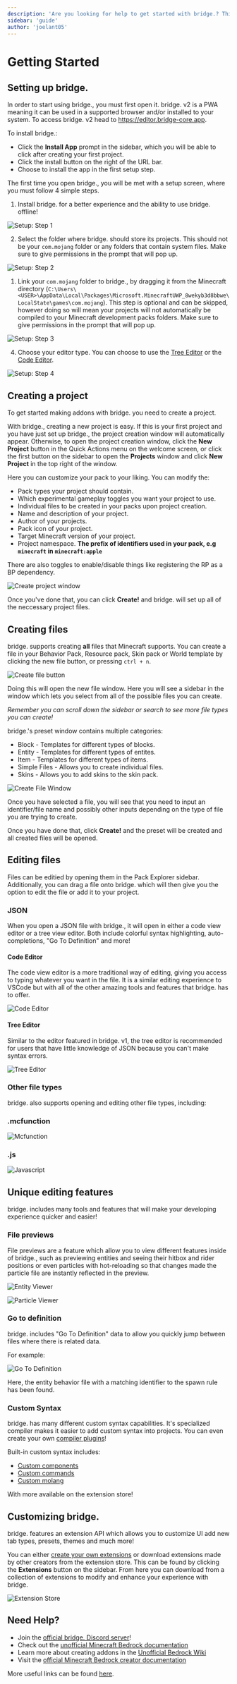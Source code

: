 ```yaml
---
description: 'Are you looking for help to get started with bridge.? This guide aims to introduce you to the editor and make you more familiar with how to use it.'
sidebar: 'guide'
author: 'joelant05'
---
```


# Getting Started

## Setting up bridge.

In order to start using bridge., you must first open it. bridge. v2 is a PWA meaning it can be used in a supported browser and/or installed to your system. To access bridge. v2 head to https://editor.bridge-core.app.

To install bridge.:

-   Click the **Install App** prompt in the sidebar, which you will be able to click after creating your first project.
-   Click the install button on the right of the URL bar.
-   Choose to install the app in the first setup step.

The first time you open bridge., you will be met with a setup screen, where you must follow 4 simple steps.

1. Install bridge. for a better experience and the ability to use bridge. offline!

![Setup: Step 1](./getting-started-0.png)

2. Select the folder where bridge. should store its projects. This should not be your `com.mojang` folder or any folders that contain system files. Make sure to give permissions in the prompt that will pop up.

![Setup: Step 2](./getting-started-1.png)

1. Link your `com.mojang` folder to bridge., by dragging it from the Minecraft directory (`C:\Users\<USER>\AppData\Local\Packages\Microsoft.MinecraftUWP_8wekyb3d8bbwe\LocalState\games\com.mojang`). This step is optional and can be skipped, however doing so will mean your projects will not automatically be compiled to your Minecraft development packs folders. Make sure to give permissions in the prompt that will pop up.

![Setup: Step 3](./getting-started-2.png)

4. Choose your editor type. You can choose to use the [Tree Editor](#Tree-Editor) or the [Code Editor](#Code-Editor).

![Setup: Step 4](./getting-started-3.png)

## Creating a project

To get started making addons with bridge. you need to create a project.

With bridge., creating a new project is easy.
If this is your first project and you have just set up bridge., the project creation window will automatically appear. Otherwise, to open the project creation window, click the **New Project** button in the Quick Actions menu on the welcome screen, or click the first button on the sidebar to open the **Projects** window and click **New Project** in the top right of the window.

Here you can customize your pack to your liking. You can modify the:

-   Pack types your project should contain.
-   Which experimental gameplay toggles you want your project to use.
-   Individual files to be created in your packs upon project creation.
-   Name and description of your project.
-   Author of your projects.
-   Pack icon of your project.
-   Target Minecraft version of your project.
-   Project namespace. **The prefix of identifiers used in your pack, e.g `minecraft` in `minecraft:apple`**

There are also toggles to enable/disable things like registering the RP as a BP dependency.

![Create project window](./getting-started-4.png)

Once you've done that, you can click **Create!** and bridge. will set up all of the neccessary project files.

## Creating files

bridge. supports creating **all** files that Minecraft supports.
You can create a file in your Behavior Pack, Resource pack, Skin pack or World template by clicking the new file button, or pressing `ctrl + n`.

![Create file button](./getting-started-5.png)

Doing this will open the new file window. Here you will see a sidebar in the window which lets you select from all of the possible files you can create.

_Remember you can scroll down the sidebar or search to see more file types you can create!_

bridge.'s preset window contains multiple categories:

-   Block - Templates for different types of blocks.
-   Entity - Templates for different types of entites.
-   Item - Templates for different types of items.
-   Simple Files - Allows you to create individual files.
-   Skins - Allows you to add skins to the skin pack.

![Create File Window](./getting-started-6.png)

Once you have selected a file, you will see that you need to input an identifier/file name and possibly other inputs depending on the type of file you are trying to create.

Once you have done that, click **Create!** and the preset will be created and all created files will be opened.

## Editing files

Files can be editied by opening them in the Pack Explorer sidebar. Additionally, you can drag a file onto bridge. which will then give you the option to edit the file or add it to your project.

### JSON

When you open a JSON file with bridge., it will open in either a code view editor or a tree view editor. Both include colorful syntax highlighting, auto-completions, "Go To Definition" and more!

#### Code Editor

The code view editor is a more traditional way of editing, giving you access to typing whatever you want in the file. It is a similar editing experience to VSCode but with all of the other amazing tools and features that bridge. has to offer.

![Code Editor](./getting-started-7.png)

#### Tree Editor

Similar to the editor featured in bridge. v1, the tree editor is recommended for users that have little knowledge of JSON because you can't make syntax errors.

![Tree Editor](./getting-started-8.png)

### Other file types

bridge. also supports opening and editing other file types, including:

### .mcfunction

![Mcfunction](./getting-started-9.png)

### .js

![Javascript](./getting-started-10.png)

## Unique editing features

bridge. includes many tools and features that will make your developing experience quicker and easier!

### File previews

File previews are a feature which allow you to view different features inside of bridge., such as previewing entities and seeing their hitbox and rider positions or even particles with hot-reloading so that changes made the particle file are instantly reflected in the preview.

![Entity Viewer](./getting-started-11.png)

![Particle Viewer](./getting-started-12.png)

### Go to definition

bridge. includes "Go To Definition" data to allow you quickly jump between files where there is related data.

For example:

![Go To Definition](./getting-started-13.png)

Here, the entity behavior file with a matching identifier to the spawn rule has been found.

### Custom Syntax

bridge. has many different custom syntax capabilities. It's specialized compiler makes it easier to add custom syntax into projects. You can even create your own [compiler plugins](/extension-docs/compiler-plugins)!

Built-in custom syntax includes:

-   [Custom components](/extension-docs/custom-components/)
-   [Custom commands](/extension-docs/custom-commands/)
-   [Custom molang](/extension-docs/custom-molang)

With more available on the extension store!

## Customizing bridge.

bridge. features an extension API which allows you to customize UI add new tab types, presets, themes and much more!

You can either [create your own extensions](/extension-docs/) or download extensions made by other creators from the extension store.
This can be found by clicking the **Extensions** button on the sidebar. From here you can download from a collection of extensions to modify and enhance your experience with bridge.

![Extension Store](./getting-started-14.png)

## Need Help?

-   Join the [official bridge. Discord server](https://discord.gg/jj2PmqU)!
-   Check out the [unofficial Minecraft Bedrock documentation](https://bedrock.dev)
-   Learn more about creating addons in the [Unofficial Bedrock Wiki](https://wiki.bedrock.dev)
-   Visit the [official Minecraft Bedrock creator documentation](https://docs.microsoft.com/en-us/minecraft/creator)

More useful links can be found [here](https://wiki.bedrock.dev/knowledge/useful-links.html).
